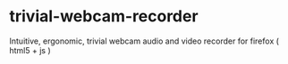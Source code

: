 # trivial-webcam-recorder
Intuitive, ergonomic, trivial webcam audio and video recorder for firefox ( html5 + js )
